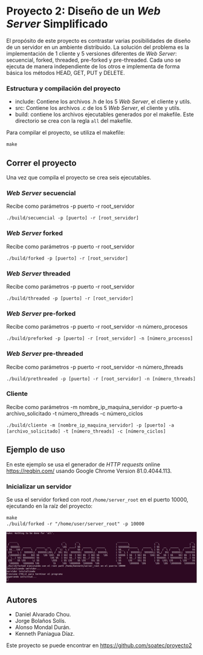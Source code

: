 # Proyecto 2: Diseño de un *Web Server* Simplificado

El propósito de este proyecto es contrastar varias posibilidades de diseño de un servidor en un ambiente distribuido.
La solución del problema es la implementación de 1 cliente y 5 versiones diferentes de *Web Server*: secuencial, forked, threaded, 
pre-forked y pre-threaded. Cada uno se ejecuta de manera independiente de los otros e implementa de forma básica los métodos
HEAD, GET, PUT y DELETE.

### Estructura y compilación del proyecto
- include: Contiene los archivos .h de los 5 *Web Server*, el cliente y utils.
- src: Contiene los archivos .c  de los 5 *Web Server*, el cliente y utils.
- build: contiene los archivos ejecutables generados por el makefile. Este directorio se crea con la regla `all` del makefile.

Para compilar el proyecto, se utiliza el makefile:
```
make
```

## Correr el proyecto
Una vez que compila el proyecto se crea seis ejecutables.

### *Web Server* secuencial
Recibe como parámetros -p puerto -r root_servidor

```
./build/secuencial -p [puerto] -r [root_servidor]

```

### *Web Server* forked

Recibe como parámetros -p puerto -r root_servidor

```
./build/forked -p [puerto] -r [root_servidor]

```

### *Web Server* threaded

Recibe como parámetros -p puerto -r root_servidor

```
./build/threaded -p [puerto] -r [root_servidor]

```


### *Web Server* pre-forked

Recibe como parámetros -p puerto -r root_servidor -n número_procesos

```
./build/preforked -p [puerto] -r [root_servidor] -n [número_procesos]

```

### *Web Server* pre-threaded

Recibe como parámetros -p puerto -r root_servidor -n número_threads

```
./build/prethreaded -p [puerto] -r [root_servidor] -n [número_threads]

```

### Cliente

Recibe como parámetros -m nombre_ip_maquina_servidor -p puerto-a archivo_solicitado -t número_threads -c número_ciclos

```
./build/cliente -m [nombre_ip_maquina_servidor] -p [puerto] -a [archivo_solicitado] -t [número_threads] -c [número_ciclos]

```
## Ejemplo de uso

En este ejemplo se usa el generador de *HTTP requests* online https://reqbin.com/ usando Google Chrome Version 81.0.4044.113.

### Inicializar un servidor
Se usa el servidor forked con root `/home/server_root` en el puerto 10000, 
ejecutando en la raíz del proyecto:

```
make
./build/forked -r "/home/user/server_root" -p 10000
```
![Alt text](docs/serverinit.png?raw=true "Title")

## Autores

- Daniel Alvarado Chou.
- Jorge Bolaños Solís.
- Alonso Mondal Durán.
- Kenneth Paniagua Díaz.


Este proyecto se puede encontrar en https://github.com/soatec/proyecto2

